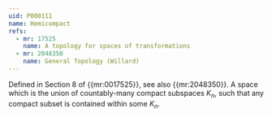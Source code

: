 ```yaml
---
uid: P000111
name: Hemicompact
refs:
  - mr: 17525
    name: A topology for spaces of transformations
  - mr: 2048350
    name: General Topology (Willard)
---
```


Defined in Section 8 of {{mr:0017525}}, see also {{mr:2048350}}. A space which is the union of countably-many
compact subspaces $K_n$, such that any compact subset is contained within some $K_n$.
